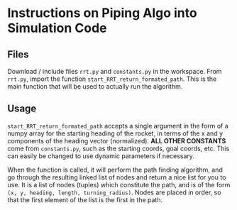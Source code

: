 # Instructions on Piping Algo into Simulation Code

## Files
Download / include files `rrt.py` and `constants.py` in the workspace. From `rrt.py`, import the function `start_RRT_return_formated_path`.
This is the main function that will be used to actually run the algorithm.

## Usage
`start_RRT_return_formated_path` accepts a single argument in the form of a numpy array for the starting heading of the rocket, in terms of the x and y components of the heading vector (normalized). **ALL OTHER CONSTANTS** come from `constants.py`, such as the starting coords, goal coords, etc. This can easily be changed to use dynamic parameters if necessary.

When the function is called, it will perform the path finding algorithm, and go through the resulting linked list of nodes and return a nice list for you to use. It is a list of nodes (tuples) which constitute the path, and is of the form `(x, y, heading, length, turning_radius)`. Nodes are placed in order, so that the first element of the list is the first in the path. 
